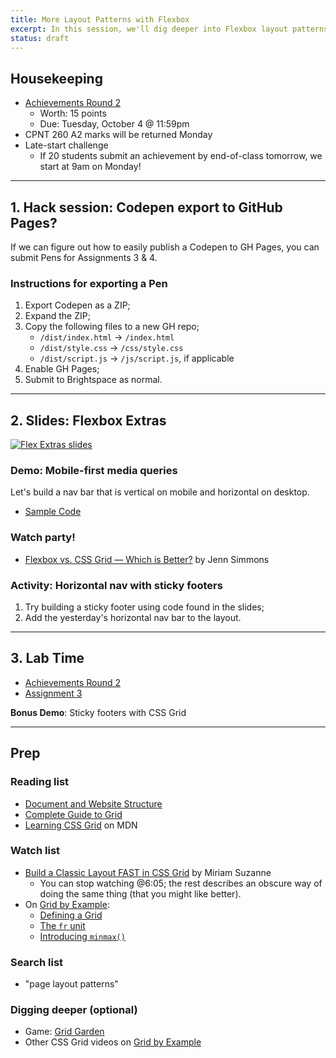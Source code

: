 ```yaml
---
title: More Layout Patterns with Flexbox
excerpt: In this session, we'll dig deeper into Flexbox layout patterns.
status: draft
---
```

<script>
	import Homework from "$lib/components/Homework.svelte";
	import LessonPlan from "$lib/components/LessonPlan.svelte";
	import LabTime from "$lib/components/LabTime.svelte";
</script>

## Housekeeping
- [Achievements Round 2](/courses/cpnt-260/assessments/achievements-2)
    - Worth: 15 points
    - Due: Tuesday, October 4 @ 11:59pm
- CPNT 260 A2 marks will be returned Monday
- Late-start challenge
    - If 20 students submit an achievement by end-of-class tomorrow, we start at 9am on Monday!

---

## 1. Hack session: Codepen export to GitHub Pages?
If we can figure out how to easily publish a Codepen to GH Pages, you can submit Pens for Assignments 3 & 4.

### Instructions for exporting a Pen
1. Export Codepen as a ZIP;
2. Expand the ZIP;
3. Copy the following files to a new GH repo;
    - `/dist/index.html` -> `/index.html`
    - `/dist/style.css` -> `/css/style.css`
    - `/dist/script.js` -> `/js/script.js`, if applicable
4. Enable GH Pages;
5. Submit to Brightspace as normal.

---

## 2. Slides: Flexbox Extras
[![Flex Extras slides](/images/slides/flex-nav.png)](https://sait-wbdv.github.io/slides/w23/cpnt-260/flexbox-extras.html)

### Demo: Mobile-first media queries
Let's build a nav bar that is vertical on mobile and horizontal on desktop.
- [Sample Code](https://github.com/sait-wbdv/dailies-f22/tree/main/2022-09-28-more-flex)

### Watch party!
- [Flexbox vs. CSS Grid — Which is Better?](https://youtu.be/hs3piaN4b5I) by Jenn Simmons

### Activity: Horizontal nav with sticky footers
1. Try building a sticky footer using code found in the slides;
2. Add the yesterday's horizontal nav bar to the layout.

---

## 3. Lab Time
- [Achievements Round 2](/courses/cpnt-260/assessments/achievements-2)
- [Assignment 3](/courses/cpnt-260/assessments/assignment-3)

**Bonus Demo**: Sticky footers with CSS Grid

---

## Prep
### Reading list
- [Document and Website Structure](https://developer.mozilla.org/en-US/docs/Learn/HTML/Introduction_to_HTML/Document_and_website_structure)
- [Complete Guide to Grid](https://css-tricks.com/snippets/css/complete-guide-grid/)
- [Learning CSS Grid](https://developer.mozilla.org/en-US/docs/Learn/CSS/CSS_layout/Grids) on MDN

### Watch list
- [Build a Classic Layout FAST in CSS Grid](https://youtu.be/KOvGeFUHAC0) by Miriam Suzanne
    - You can stop watching @6:05; the rest describes an obscure way of doing the same thing (that you might like better).
- On [Grid by Example](https://gridbyexample.com/):
    - [Defining a Grid](https://gridbyexample.com/video/series-define-a-grid/)
    - [The `fr` unit](https://gridbyexample.com/video/series-the-fr-unit/)
    - [Introducing `minmax()`](https://gridbyexample.com/video/series-minmax/)

### Search list
- "page layout patterns"

### Digging deeper (optional)
- Game: [Grid Garden](https://cssgridgarden.com/)
- Other CSS Grid videos on [Grid by Example](https://gridbyexample.com/video/)